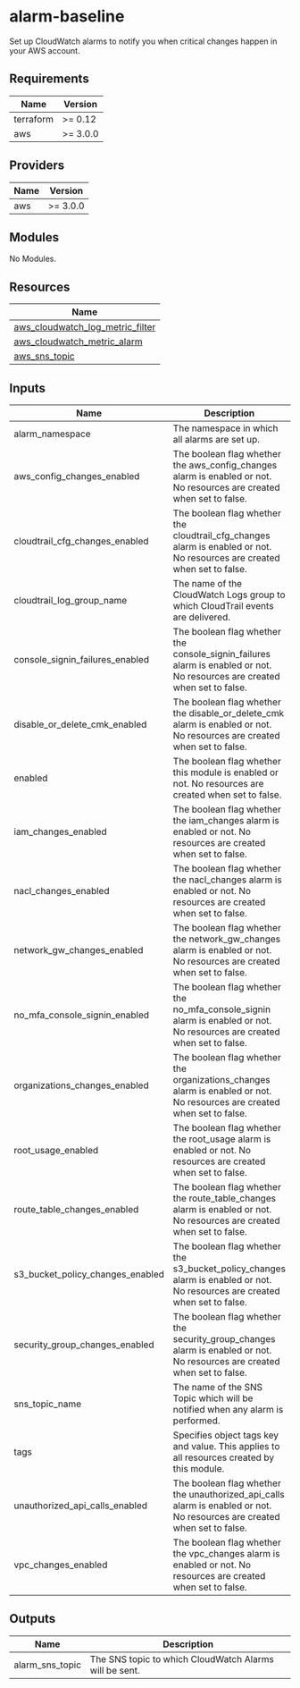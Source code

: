 # alarm-baseline

Set up CloudWatch alarms to notify you when critical changes happen in your AWS account.

<!-- BEGINNING OF PRE-COMMIT-TERRAFORM DOCS HOOK -->
## Requirements

| Name | Version |
|------|---------|
| terraform | >= 0.12 |
| aws | >= 3.0.0 |

## Providers

| Name | Version |
|------|---------|
| aws | >= 3.0.0 |

## Modules

No Modules.

## Resources

| Name |
|------|
| [aws_cloudwatch_log_metric_filter](https://registry.terraform.io/providers/hashicorp/aws/3.0.0/docs/resources/cloudwatch_log_metric_filter) |
| [aws_cloudwatch_metric_alarm](https://registry.terraform.io/providers/hashicorp/aws/3.0.0/docs/resources/cloudwatch_metric_alarm) |
| [aws_sns_topic](https://registry.terraform.io/providers/hashicorp/aws/3.0.0/docs/resources/sns_topic) |

## Inputs

| Name | Description | Type | Default | Required |
|------|-------------|------|---------|:--------:|
| alarm\_namespace | The namespace in which all alarms are set up. | `string` | `"CISBenchmark"` | no |
| aws\_config\_changes\_enabled | The boolean flag whether the aws\_config\_changes alarm is enabled or not. No resources are created when set to false. | `bool` | `true` | no |
| cloudtrail\_cfg\_changes\_enabled | The boolean flag whether the cloudtrail\_cfg\_changes alarm is enabled or not. No resources are created when set to false. | `bool` | `true` | no |
| cloudtrail\_log\_group\_name | The name of the CloudWatch Logs group to which CloudTrail events are delivered. | `any` | n/a | yes |
| console\_signin\_failures\_enabled | The boolean flag whether the console\_signin\_failures alarm is enabled or not. No resources are created when set to false. | `bool` | `true` | no |
| disable\_or\_delete\_cmk\_enabled | The boolean flag whether the disable\_or\_delete\_cmk alarm is enabled or not. No resources are created when set to false. | `bool` | `true` | no |
| enabled | The boolean flag whether this module is enabled or not. No resources are created when set to false. | `bool` | `true` | no |
| iam\_changes\_enabled | The boolean flag whether the iam\_changes alarm is enabled or not. No resources are created when set to false. | `bool` | `true` | no |
| nacl\_changes\_enabled | The boolean flag whether the nacl\_changes alarm is enabled or not. No resources are created when set to false. | `bool` | `true` | no |
| network\_gw\_changes\_enabled | The boolean flag whether the network\_gw\_changes alarm is enabled or not. No resources are created when set to false. | `bool` | `true` | no |
| no\_mfa\_console\_signin\_enabled | The boolean flag whether the no\_mfa\_console\_signin alarm is enabled or not. No resources are created when set to false. | `bool` | `true` | no |
| organizations\_changes\_enabled | The boolean flag whether the organizations\_changes alarm is enabled or not. No resources are created when set to false. | `bool` | `true` | no |
| root\_usage\_enabled | The boolean flag whether the root\_usage alarm is enabled or not. No resources are created when set to false. | `bool` | `true` | no |
| route\_table\_changes\_enabled | The boolean flag whether the route\_table\_changes alarm is enabled or not. No resources are created when set to false. | `bool` | `true` | no |
| s3\_bucket\_policy\_changes\_enabled | The boolean flag whether the s3\_bucket\_policy\_changes alarm is enabled or not. No resources are created when set to false. | `bool` | `true` | no |
| security\_group\_changes\_enabled | The boolean flag whether the security\_group\_changes alarm is enabled or not. No resources are created when set to false. | `bool` | `true` | no |
| sns\_topic\_name | The name of the SNS Topic which will be notified when any alarm is performed. | `string` | `"CISAlarm"` | no |
| tags | Specifies object tags key and value. This applies to all resources created by this module. | `map` | <pre>{<br>  "Terraform": true<br>}</pre> | no |
| unauthorized\_api\_calls\_enabled | The boolean flag whether the unauthorized\_api\_calls alarm is enabled or not. No resources are created when set to false. | `bool` | `true` | no |
| vpc\_changes\_enabled | The boolean flag whether the vpc\_changes alarm is enabled or not. No resources are created when set to false. | `bool` | `true` | no |

## Outputs

| Name | Description |
|------|-------------|
| alarm\_sns\_topic | The SNS topic to which CloudWatch Alarms will be sent. |
<!-- END OF PRE-COMMIT-TERRAFORM DOCS HOOK -->
